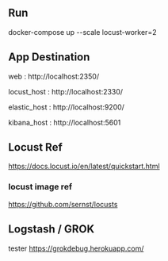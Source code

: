 ## Run 

docker-compose up --scale locust-worker=2


## App Destination

web : http://localhost:2350/

locust_host : http://localhost:2330/

elastic_host : http://localhost:9200/

kibana_host : http://localhost:5601



## Locust Ref

https://docs.locust.io/en/latest/quickstart.html

### locust image ref
https://github.com/sernst/locusts

## Logstash / GROK

tester
https://grokdebug.herokuapp.com/